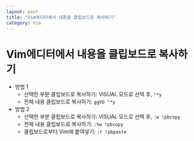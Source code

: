 ```yaml
---
layout: post
title: "Vim에디터에서 내용을 클립보드로 복사하기"
category: Vim
---
```


# Vim에디터에서 내용을 클립보드로 복사하기

- 방법 1
	- 선택한 부분 클립보드로 복사하기: VISUAL 모드로 선택 후, ```"*y```
	- 전체 내용 클립보드로 복사하기: ```ggVG "*y```
- 방법 2
	- 선택한 부분 클립보드로 복사하기: VISUAL 모드로 선택 후, ```:w !pbcopy```
	- 전체 내용 클립보드로 복사하기: ```:%w !pbcopy```
	- 클립보드로부터 Vim에 붙여넣기: ```:r !pbpaste```
